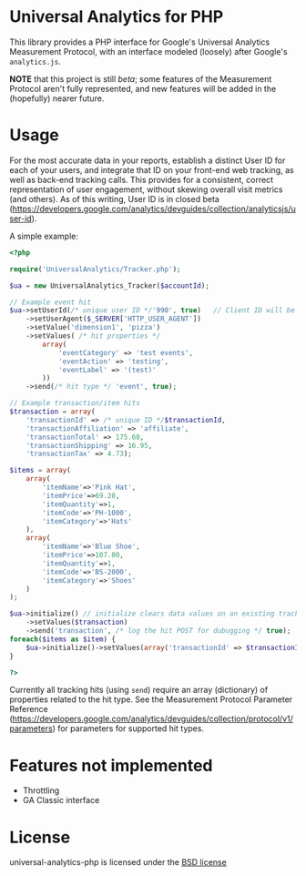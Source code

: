 # Universal Analytics for PHP 

This library provides a PHP interface for Google's Universal Analytics Measurement Protocol, with an interface modeled (loosely) after Google's `analytics.js`.

**NOTE** that this project is still _beta_; some features of the Measurement Protocol aren't fully represented, and new features will be added in the (hopefully) nearer future.

# Usage

For the most accurate data in your reports, establish a distinct User ID for each of your users, and integrate that ID on your front-end web tracking, as well as back-end tracking calls. This provides for a consistent, correct representation of user engagement, without skewing overall visit metrics (and others).  As of this writing, User ID is in closed beta (https://developers.google.com/analytics/devguides/collection/analyticsjs/user-id).

A simple example:

```php
<?php

require('UniversalAnalytics/Tracker.php');

$ua = new UniversalAnalytics_Tracker($accountId);

// Example event hit
$ua->setUserId(/* unique user ID */'990', true)   // Client ID will be extracted from the _ga cookie if it exists, or generated randomly
    ->setUserAgent($_SERVER['HTTP_USER_AGENT'])
    ->setValue('dimension1', 'pizza')
    ->setValues( /* hit properties */
        array(
            'eventCategory' => 'test events',
            'eventAction' => 'testing',
            'eventLabel' => '(test)'
        ))
    ->send(/* hit type */ 'event', true);

// Example transaction/item hits
$transaction = array(
    'transactionId' => /* unique ID */$transactionId,
    'transactionAffiliation' => 'affiliate',
    'transactionTotal' => 175.68,
    'transactionShipping' => 16.95,
    'transactionTax' => 4.73);

$items = array(
    array(
        'itemName'=>'Pink Hat',
        'itemPrice'=>69.20,
        'itemQuantity'=>1,
        'itemCode'=>'PH-1000',
        'itemCategory'=>'Hats'
    ),
    array(
        'itemName'=>'Blue Shoe',
        'itemPrice'=>107.00,
        'itemQuantity'=>1,
        'itemCode'=>'BS-2000',
        'itemCategory'=>'Shoes'
    )
);

$ua->initialize() // initialize clears data values on an existing tracker, but preserves any previously set 'global' UA data (Account ID, Client ID, User ID, User Agent).
    ->setValues($transaction)
    ->send('transaction', /* log the hit POST for dubugging */ true);
foreach($items as $item) {
    $ua->initialize()->setValues(array('transactionId' => $transactionId) + $item)->send('item', /* log the hit POST for dubugging */ true);
}

?>
```

Currently all tracking hits (using `send`) require an array (dictionary) of properties related to the hit type.
See the Measurement Protocol Parameter Reference (https://developers.google.com/analytics/devguides/collection/protocol/v1/parameters) for parameters for supported hit types.


# Features not implemented

* Throttling 
* GA Classic interface

# License

universal-analytics-php is licensed under the [BSD license](./LICENSE)
